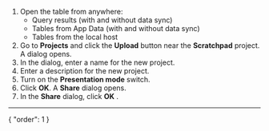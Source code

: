 1. Open the table from anywhere:
    - Query results (with and without data sync)
    - Tables from App Data (with and without data sync)
    - Tables from the local host
2. Go to **Projects** and click the **Upload** button near the **Scratchpad** project. A dialog opens.
3. In the dialog, enter a name for the new project.
4. Enter a description for the new project.
5. Turn on the **Presentation mode** switch.
6. Click **OK**. A **Share** dialog opens.
7. In the **Share** dialog, click **OK** .
---
{
  "order": 1
}